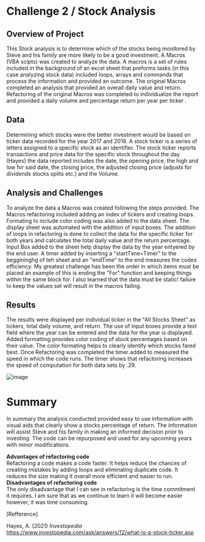 # Challenge 2 / Stock Analysis 

## Overview of Project
This Stock analysis is to determine which of the stocks being monitored by Steve and his family are more likely to be a good investment. A Macros (VBA scipts) was created to analyze the data. A macros  is a set of rules included in the background of an excel sheet that preforms tasks (in this case analyzing stock data) included loops, arrays and commands that  process the information and provided an outcome. The original Macros completed an analysis that provided an overall daily value and return. Refactoring of the original Macros was completed to individualize the report and provided a daily volume and percentage return per year per ticker .  

## Data 
Determining which stocks were the better investment would be based on ticker data recorded for the year 2017 and 2018. A stock ticker is a series of letters assigned to a specific stock as an identifier. The stock ticker reports transactions and price data for the specific stock throughout the day (Hayes) the data reported includes the date, the opening price, the high and low for said date, the closing price, the adjusted closing price (adjusts for dividends stocks splits etc.) and the Volume.

## Analysis and Challenges
To analyze the data a Macros was created following the steps provided. The Macros refactoring included adding an index of tickers and creating loops. Formating to include color coding was also added to the data sheet. The display sheet was automated with the addition of input boxes. The addition of loops in refactoring is done to collect the data for the specific ticker for both years and calculates the total daily value and the return percentage. Input Box added to the sheet help display the data by the year entyered by the end user. A timer added by inserting a "startTime=Timer" to the beggininghg of teh sheet and an "endTime" to the end measures the codes efficiency.  My greatest challenge has been the order in which items must be placed  an example of this is ending the "For" function and keeping things within the same block for. I also learned that the data must be static! failure to keep the values set will result in the macros failing.

## Results
The results were displayed per individual ticker in the "All Stocks Sheet" as tickers, total daily volume, and return. The use of input boxes provide a text field where the year can be entered and the data for the year is displayed. Added formatting provides color coding of stock percentages based on their value. The color formating helps to clearly identify which stocks fared best. Once Refactoring was completed the timer added to measured the speed in which the code runs. The timer  shows that refactoring increases the speed of computation for both data sets by .29. 

![image](https://user-images.githubusercontent.com/104601282/175348843-8595f0bd-1584-4169-9f31-f390c217014e.png)



# Summary 
In summary the analysis conducted provided easy to use information with visual aids that clearly show a stocks percentage of return. The information will assist Steve and his family in making an informed decision prior to investing. The code can be repurposed and used for any upcoming years with minor modifications.

**Advantages of refactoring code**    
Refactoring a code makes a code faster. It helps reduce the chances of creating mistakes by adding loops and eliminating duplicate code. It reduces the size making it overall more efficient and easier to run.   
**Disadvantages of refactoring code**   
The only disadvantage that I can see in refactoring is the time commitment it requires. I am sure that as we continue to learn it will become easier however, it was time consuming.




[Refference]

Hayes, A. (2021) *Investopedia* https://www.investopedia.com/ask/answers/12/what-is-a-stock-ticker.asp

